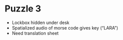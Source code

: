 # Puzzle 3

* Lockbox hidden under desk
* Spatialized audio of morse code gives key (“LARA”)
* Need translation sheet
